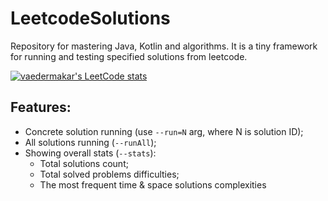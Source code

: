 # LeetcodeSolutions
Repository for mastering Java, Kotlin and algorithms.
It is a tiny framework for running and testing specified solutions from leetcode.

[![vaedermakar's LeetCode stats](https://leetcode-stats-six.vercel.app/api?username=vaedermakar&theme=dark)](https://github.com/vaedermakar/leetcode-stats)

## Features:
- Concrete solution running (use `--run=N` arg, where N is solution ID);
- All solutions running (`--runAll`);
- Showing overall stats (`--stats`):  
    - Total solutions count;
    - Total solved problems difficulties;
    - The most frequent time & space solutions complexities
